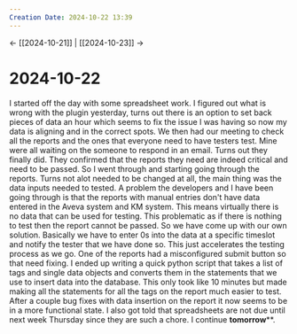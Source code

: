 ```yaml
---
Creation Date: 2024-10-22 13:39
---
```


<- [[2024-10-21]] | [[2024-10-23]]  ->

# 2024-10-22
I started off the day with some spreadsheet work. I figured out what is wrong with the plugin yesterday, turns out there is an option to set back pieces of data an hour which seems to fix the issue I was having so now my data is aligning and in the correct spots. We then had our meeting to check all the reports and the ones that everyone need to have testers test. Mine were all waiting on the someone to respond in an email. Turns out they finally did. They confirmed that the reports they need are indeed critical and need to be passed. So I went through and starting going through the reports. Turns not alot needed to be changed at all, the main thing was the data inputs needed to tested. A problem the developers and I have been going through is that the reports with manual entries don't have data entered in the Aveva system and KM system. This means virtually there is no data that can be used for testing. This problematic as if there is nothing to test then the report cannot be passed. So we have come up with our own solution. Basically we have to enter 0s into the data at a specific timeslot and notify the tester that we have done so. This just accelerates the testing process as we go. One of the reports had a misconfigured submit button so that need fixing. I ended up writing a quick python script that takes a list of tags and single data objects and converts them in the statements that we use to insert data into the database. This only took like 10 minutes but made making all the statements for all the tags on the report much easier to test. After a couple bug fixes with data insertion on the report it now seems to be in a more functional state. I also got told that spreadsheets are not due until next week Thursday since they are such a chore. I continue **tomorrow****.